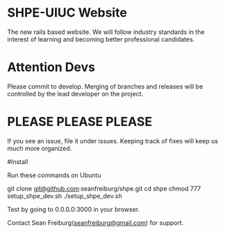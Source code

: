 # SHPE-UIUC Website

The new rails based website. We will follow industry standards in the interest of learning and becoming better professional candidates.

# Attention Devs

Please commit to develop. Merging of branches and releases will be controlled by the lead developer on the project.

# PLEASE PLEASE PLEASE

If you see an issue, file it under issues. Keeping track of fixes will keep us much more organized.

#Install

Run these commands on Ubuntu

git clone git@github.com:seanfreiburg/shpe.git
cd shpe
chmod 777 setup_shpe_dev.sh
./setup_shpe_dev.sh

Test by going to 0.0.0.0:3000 in your browser.

Contact Sean Freiburg(seanfreiburg@gmail.com) for support.


